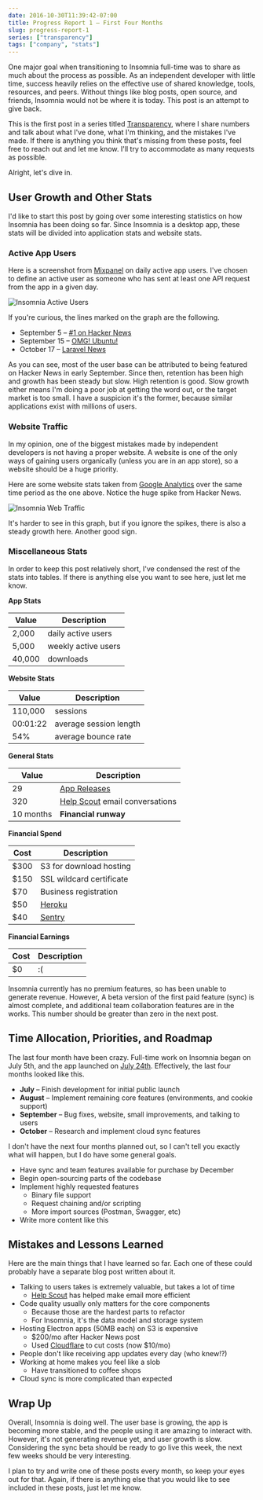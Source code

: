 ```yaml
---
date: 2016-10-30T11:39:42-07:00
title: Progress Report 1 – First Four Months
slug: progress-report-1
series: ["transparency"]
tags: ["company", "stats"]
---
```


One major goal when transitioning to Insomnia full-time was to share as much 
about the process as possible. As an independent developer with little time, 
success heavily relies on the effective use of shared knowledge, tools, 
resources, and peers. Without things like blog posts, open source, and friends, 
Insomnia would not be where it is today. This post is an attempt to give back.

<!--more-->

This is the first post in a series titled
[Transparency](/series/transparency), where I share numbers and talk about what
I've done, what I'm thinking, and the mistakes I've made. If there is anything 
you think that's missing from these posts, feel free to reach out and let me 
know. I'll try to accommodate as many requests as possible.

Alright, let's dive in.


## User Growth and Other Stats

I'd like to start this post by going over some interesting statistics on how
Insomnia has been doing so far. Since Insomnia is a desktop app, these stats 
will be divided into application stats and website stats.

### Active App Users

Here is a screenshot from [Mixpanel](https://mixpanel.com/) on daily active app 
users. I've chosen to define an active user as someone who has sent at least one 
API request from the app in a given day.

![Insomnia Active Users](/images/blog/active-users-four-months.png)

If you're curious, the lines marked on the graph are the following. 

- September 5 – [#1 on Hacker News](https://news.ycombinator.com/item?id=12432859)
- September 15 – [OMG! Ubuntu!](http://www.omgubuntu.co.uk/2016/09/insomnia-3-is-free-rest-client-for-linux)
- October 17 – [Laravel News](https://laravel-news.com/2016/10/insomnia-a-simple-beautiful-and-free-rest-api-client/)

As you can see, most of the user base can be attributed to being featured on
Hacker News in early September. Since then, retention has been high and growth
has been steady but slow. High retention is good. Slow growth either means I'm
doing a poor job at getting the word out, or the target market is too small.
I have a suspicion it's the former, because similar applications exist with
millions of users.

### Website Traffic

In my opinion, one of the biggest mistakes made by independent developers is
not having a proper website. A website is one of the only ways of gaining 
users organically (unless you are in an app store), so a website should be a
huge priority.

Here are some website stats taken from 
[Google Analytics](https://www.google.com/analytics/) over the same time 
period as the one above. Notice the huge spike from Hacker News.

![Insomnia Web Traffic](/images/blog/web-traffic-four-months.png)

It's harder to see in this graph, but if you ignore the spikes, there is also
a steady growth here. Another good sign.

### Miscellaneous Stats

In order to keep this post relatively short, I've condensed the rest of the
stats into tables. If there is anything else you want to see here, just let me 
know.

**App Stats**

| Value   | Description            |
|---------|------------------------|
| 2,000   | daily active users     |
| 5,000   | weekly active users    |
| 40,000  | downloads              |

**Website Stats**

| Value    | Description            |
|----------|------------------------|
| 110,000  | sessions               |
| 00:01:22 | average session length |
| 54%      | average bounce rate    |

**General Stats**

| Value     | Description                                                  |
|-----------|--------------------------------------------------------------|
| 29        | [App Releases](/changelog)                                   |
| 320       | [Help Scout](https://www.helpscout.net/) email conversations |
| 10 months | **Financial runway**                                         |

**Financial Spend**

| Cost     | Description                       |
|----------|-----------------------------------|
| $300     | S3 for download hosting           |
| $150     | SSL wildcard certificate          |
| $70      | Business registration             |
| $50      | [Heroku](https://www.heroku.com/) |
| $40      | [Sentry](https://sentry.io)       |

**Financial Earnings**

| Cost     | Description                       |
|----------|-----------------------------------|
| $0       | :(                                |

Insomnia currently has no premium features, so has been unable to
generate revenue. However, A beta version of the first paid feature (sync) is 
almost complete, and additional team collaboration features are in the works. 
This number should be greater than zero in the next post.


## Time Allocation, Priorities, and Roadmap

The last four month have been crazy. Full-time work on Insomnia
began on July 5th, and the app launched on
[July 24th](/changelog/3.0.10/). Effectively, the last four months
looked like this.

- **July** – Finish development for initial public launch
- **August** – Implement remaining core features (environments, and cookie support)
- **September** – Bug fixes, website, small improvements, and talking to users
- **October** – Research and implement cloud sync features

I don't have the next four months planned out, so I can't tell you exactly what 
will happen, but I do have some general goals. 

- Have sync and team features available for purchase by December
- Begin open-sourcing parts of the codebase
- Implement highly requested features
    - Binary file support 
    - Request chaining and/or scripting
    - More import sources (Postman, Swagger, etc)
- Write more content like this
    
## Mistakes and Lessons Learned

Here are the main things that I have learned so far. Each one of these could
probably have a separate blog post written about it.

- Talking to users takes is extremely valuable, but takes a lot of time
    - [Help Scout](https://www.helpscout.net/) has helped make email more efficient
- Code quality usually only matters for the core components
    - Because those are the hardest parts to refactor
    - For Insomnia, it's the data model and storage system
- Hosting Electron apps (50MB each) on S3 is expensive
    - $200/mo after Hacker News post
    - Used [Cloudflare](https://www.cloudflare.com/) to cut costs (now $10/mo)
- People don't like receiving app updates every day (who knew!?)
- Working at home makes you feel like a slob
    - Have transitioned to coffee shops
- Cloud sync is more complicated than expected
    
## Wrap Up

Overall, Insomnia is doing well. The user base is growing, the app is becoming
more stable, and the people using it are amazing to interact with. 
However, it's not generating revenue yet, and user growth is slow. Considering
the sync beta should be ready to go live this week, the next few weeks should 
be very interesting.

I plan to try and write one of these posts every month, so keep your eyes out
for that. Again, if there is anything else that you would like to see included 
in these posts, just let me know.
